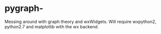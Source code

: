 pygraph-
========

Messing around with graph theory and wxWidgets. Will require wxpython2, python2.7 and matplotlib with the wx backend.
